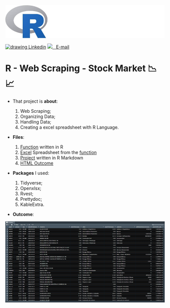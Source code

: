 

![](./image/r.jpg)

<a href="www.linkedin.com/in/marcoauréliopedroza/">
<img src="https://cdn2.iconfinder.com/data/icons/social-media-with-original-colors/256/icon-linkedin.png" alt="drawing" width="26"/>  Linkedin</a>

<a href="mailto:marco.aurelio.p@hotmail.com">
<img src="https://cdn.iconscout.com/icon/free/png-256/apple-mail-493152.png" width="22"/> &nbsp; E-mail</a>

# R - Web Scraping - Stock Market :chart_with_downwards_trend: :chart_with_upwards_trend: 

- That project is **about**:
  1. Web Scraping;
  2. Organizing Data;
  3. Handling Data;
  4. Creating a excel spreadsheet with R Language.
- **Files**:
  1. [Function](./stocksScrapeAsFunction.R) written in R
  2. [Excel](./stocks.xlsx) Spreadsheet from the [function](./stocksScrapeAsFunction.R)
  3. [Project](./web_scraping_stocks.Rmd) written in R Markdown
  4. [HTML Outcome](./web_scraping_stocks.html)

- **Packages** I used:
  1. Tidyverse;
  2. Openxlsx;
  3. Rvest;
  4. Prettydoc;
  5. KableExtra.

- **Outcome**:

![](./image/outcome.jpg)



